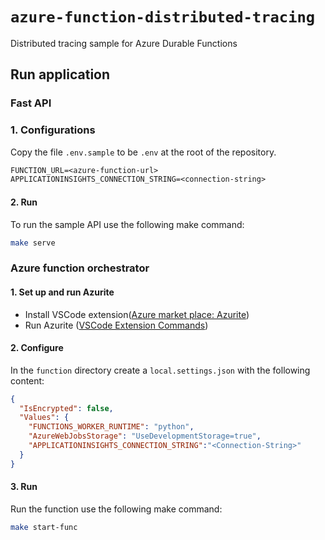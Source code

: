 # `azure-function-distributed-tracing`

Distributed tracing sample for Azure Durable Functions

## Run application

### Fast API

### 1. Configurations

Copy the file `.env.sample` to be `.env` at the root of the repository.

```txt
FUNCTION_URL=<azure-function-url>
APPLICATIONINSIGHTS_CONNECTION_STRING=<connection-string>
```

#### 2. Run

To run the sample API use the following make command:

```bash
make serve
```

### Azure function orchestrator

#### 1. Set up and run Azurite

- Install VSCode extension([Azure market place: Azurite](https://marketplace.visualstudio.com/items?itemName=Azurite.azurite))
- Run Azurite ([VSCode Extension Commands](https://github.com/azure/azurite?tab=readme-ov-file#visual-studio-code-extension))

#### 2. Configure

In the `function` directory create a `local.settings.json` with the following content:

```json
{
  "IsEncrypted": false,
  "Values": {
    "FUNCTIONS_WORKER_RUNTIME": "python",
    "AzureWebJobsStorage": "UseDevelopmentStorage=true",
    "APPLICATIONINSIGHTS_CONNECTION_STRING":"<Connection-String>"
  }
}
```

#### 3. Run

Run the function use the following make command:

```bash
make start-func 
```
